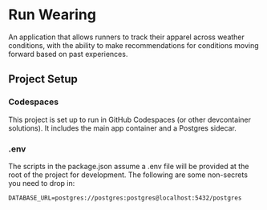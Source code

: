 # Run Wearing

An application that allows runners to track their apparel across weather conditions, with the ability to make recommendations for conditions moving forward based on past experiences.

## Project Setup

### Codespaces

This project is set up to run in GitHub Codespaces (or other devcontainer solutions). It includes the main app container and a Postgres sidecar.

### .env

The scripts in the package.json assume a .env file will be provided at the root of the project for development. The following are some non-secrets you need to drop in:
```
DATABASE_URL=postgres://postgres:postgres@localhost:5432/postgres
```
